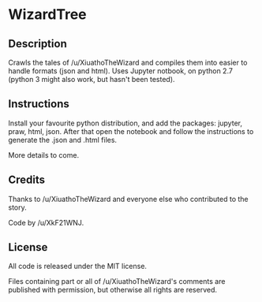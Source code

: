 # WizardTree

## Description

Crawls the tales of /u/XiuathoTheWizard and compiles them into easier to handle formats (json and html). Uses Jupyter notbook, on python 2.7 (python 3 might also work, but hasn't been tested).

## Instructions

Install your favourite python distribution, and add the packages: jupyter, praw, html, json. After that open the notebook and follow the instructions to generate the .json and .html files.

More details to come.

## Credits

Thanks to /u/XiuathoTheWizard and everyone else who contributed to the story.

Code by /u/XkF21WNJ.

## License

All code is released under the MIT license. 

Files containing part or all of /u/XiuathoTheWizard's comments are published with permission, but otherwise all rights are reserved.
